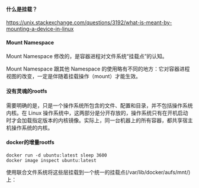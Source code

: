 #### 什么是挂载？

https://unix.stackexchange.com/questions/3192/what-is-meant-by-mounting-a-device-in-linux

#### Mount Namespace

Mount Namespace 修改的，是容器进程对文件系统“挂载点”的认知。

Mount Namespace 跟其他 Namespace 的使用略有不同的地方：它对容器进程视图的改变，一定是伴随着挂载操作（mount）才能生效。



#### 没有灵魂的rootfs 

需要明确的是，只是一个操作系统所包含的文件、配置和目录，并不包括操作系统内核。在 Linux 操作系统中，这两部分是分开存放的，操作系统只有在开机启动时才会加载指定版本的内核镜像。实际上，同一台机器上的所有容器，都共享宿主机操作系统的内核。



#### docker的增量rootfs

```shell
docker run -d ubuntu:latest sleep 3600
docker image inspect ubuntu:latest
```



使用联合文件系统将这些层挂载到一个统一的挂载点(/var/lib/docker/aufs/mnt/)上：

